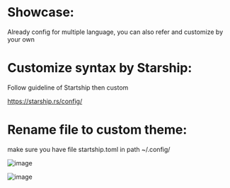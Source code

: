 # Showcase:

Already config for multiple language, you can also refer and customize by your own

# Customize syntax by Starship: 

Follow guideline of Startship then custom

https://starship.rs/config/

# Rename file to custom theme:

make sure you have file startship.toml in path ~/.config/

![image](https://github.com/TrNgTien/startship-config/assets/66483590/dffc865b-637c-44b0-9213-f86e91d78c45)

![image](https://github.com/TrNgTien/startship-config/assets/66483590/3dd385f9-afa6-4d39-a83b-3804ad8338a8)

